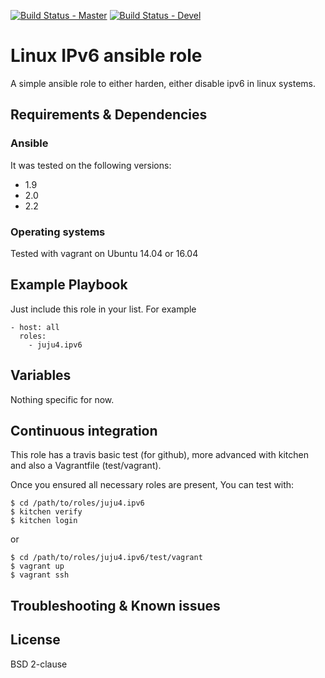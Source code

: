 [![Build Status - Master](https://travis-ci.org/juju4/ansible-ipv6.svg?branch=master)](https://travis-ci.org/juju4/ansible-ipv6)
[![Build Status - Devel](https://travis-ci.org/juju4/ansible-ipv6.svg?branch=devel)](https://travis-ci.org/juju4/ansible-ipv6/branches)
# Linux IPv6 ansible role

A simple ansible role to either harden, either disable ipv6 in linux systems.

## Requirements & Dependencies

### Ansible
It was tested on the following versions:
 * 1.9
 * 2.0
 * 2.2

### Operating systems

Tested with vagrant on Ubuntu 14.04 or 16.04

## Example Playbook

Just include this role in your list.
For example

```
- host: all
  roles:
    - juju4.ipv6
```

## Variables

Nothing specific for now.

## Continuous integration

This role has a travis basic test (for github), more advanced with kitchen and also a Vagrantfile (test/vagrant).

Once you ensured all necessary roles are present, You can test with:
```
$ cd /path/to/roles/juju4.ipv6
$ kitchen verify
$ kitchen login
```
or
```
$ cd /path/to/roles/juju4.ipv6/test/vagrant
$ vagrant up
$ vagrant ssh
```

## Troubleshooting & Known issues


## License

BSD 2-clause

